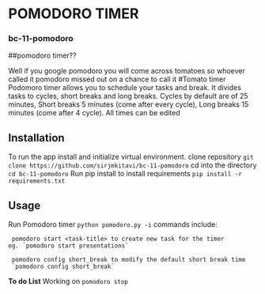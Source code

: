 # POMODORO TIMER
### bc-11-pomodoro

##pomodoro timer??

Well if you google pomodoro you will come across tomatoes so whoever called it pomodoro missed out on a chance to call it #Tomato timer
Podomoro timer allows you to schedule your tasks and break. It divides tasks to cycles, short breaks and long breaks.
Cycles by default are of 25 minutes, Short breaks 5 minutes (come after every cycle), Long breaks 15 minutes (come after 4 cycle). 
All times can be edited

## Installation

To run the app install and initialize virtual environment.
	clone repository
	`git clone https://github.com/sirjmkitavi/bc-11-pomodoro`
	cd into the directory
	`cd bc-11-pomodoro`
	Run pip install to install requirements
	`pip install -r requirements.txt`

## Usage

Run Pomodoro timer `python pomodoro.py -i`
commands include:

     pomodoro start <task-title> to create new task for the timer 
    eg.	`pomodoro start presentations` 
     
     pomodoro config short_break to modify the default short break time 
     `pomodoro config short_break`


__To do List__
	Working on `pomodoro stop`
